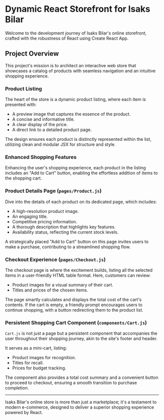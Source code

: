 # Dynamic React Storefront for Isaks Bilar

Welcome to the development journey of Isaks Bilar's online storefront, crafted with the robustness of React using Create React App.

## Project Overview

This project's mission is to architect an interactive web store that showcases a catalog of products with seamless navigation and an intuitive shopping experience.

### Product Listing

The heart of the store is a dynamic product listing, where each item is presented with:

- A preview image that captures the essence of the product.
- A concise and informative title.
- A clear display of the price.
- A direct link to a detailed product page.

The design ensures each product is distinctly represented within the list, utilizing clean and modular JSX for structure and style.

### Enhanced Shopping Features

Enhancing the user's shopping experience, each product in the listing includes an "Add to Cart" button, enabling the effortless addition of items to the shopping cart.

### Product Details Page (`pages/Product.js`)

Dive into the details of each product on its dedicated page, which includes:

- A high-resolution product image.
- An engaging title.
- Competitive pricing information.
- A thorough description that highlights key features.
- Availability status, reflecting the current stock levels.

A strategically placed "Add to Cart" button on this page invites users to make a purchase, contributing to a streamlined shopping flow.

### Checkout Experience (`pages/Checkout.js`)

The checkout page is where the excitement builds, listing all the selected items in a user-friendly HTML table format. Here, customers can review:

- Product images for a visual summary of their cart.
- Titles and prices of the chosen items.

The page smartly calculates and displays the total cost of the cart's contents. If the cart is empty, a friendly prompt encourages users to continue shopping, with a button redirecting them to the product list.

### Persistent Shopping Cart Component (`components/Cart.js`)

`Cart.js` is not just a page but a persistent component that accompanies the user throughout their shopping journey, akin to the site's footer and header.

It serves as a mini-cart, listing:

- Product images for recognition.
- Titles for recall.
- Prices for budget tracking.

The component also provides a total cost summary and a convenient button to proceed to checkout, ensuring a smooth transition to purchase completion.

---

Isaks Bilar's online store is more than just a marketplace; it's a testament to modern e-commerce, designed to deliver a superior shopping experience powered by React.
